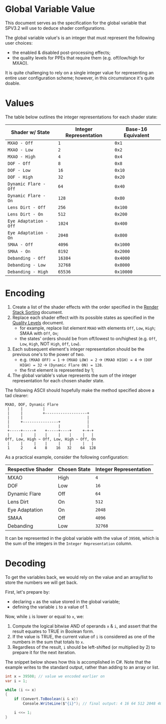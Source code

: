 # Global Variable Value

This document serves as the specification for the global variable that SPV3.2 will use to deduce shader configurations.

The global variable value's is an integer that must represent the following user choices:

- the enabled & disabled post-processing effects;
- the quality levels for PPEs that require them (e.g. off/low/high for MXAO).

It is quite challenging to rely on a single integer value for representing an entire user configuration scheme; however,
in this circumstance it's quite doable.

# Values

The table below outlines the integer representations for each shader state:

| Shader w/ State        | Integer Representation | Base-16 Equivalent |
| ---------------------- | ---------------------- | ------------------ |
| `MXAO - Off`           | `1`                    | `0x1`              |
| `MXAO - Low`           | `2`                    | `0x2`              |
| `MXAO - High`          | `4`                    | `0x4`              |
| `DOF - Off`            | `8`                    | `0x8`              |
| `DOF - Low`            | `16`                   | `0x10`             |
| `DOF - High`           | `32`                   | `0x20`             |
| `Dynamic Flare - Off`  | `64`                   | `0x40`             |
| `Dynamic Flare - On`   | `128`                  | `0x80`             |
| `Lens Dirt - Off`      | `256`                  | `0x100`            |
| `Lens Dirt - On`       | `512`                  | `0x200`            |
| `Eye Adaptation - Off` | `1024`                 | `0x400`            |
| `Eye Adaptation - On`  | `2048`                 | `0x800`            |
| `SMAA - Off`           | `4096`                 | `0x1000`           |
| `SMAA - On`            | `8192`                 | `0x2000`           |
| `Debanding - Off`      | `16384`                | `0x4000`           |
| `Debanding - Low`      | `32768`                | `0x8000`           |
| `Debanding - High`     | `65536`                | `0x10000`          |

# Encoding

1. Create a list of the shader effects with the order specified in the [Render Stack Sorting](stack-sort.md) document.
2. Replace each shader effect with its possible states as specified in the [Quality Levels](quality-levels.md) document.
   - for example, replace list element `MXAO` with elements `Off`, `Low`, `High`; SMAA with `Off`, `On`;
   - the states' orders should be from off/lowest to on/highest (e.g. `Off`, `Low`, `High`, NOT `High`, `Off`, `Low`).
3. Each subsequent element's integer representation should be the previous one's to the power of two.
   - e.g. `(MXAO OFF) = 1` -> `(MXAO LOW) = 2` -> `(MXAO HIGH) = 4` -> `(DOF HIGH) = 32` -> `(Dynamic Flare ON) = 128`.
   - the first element is represented by 1; 
4. The global variable's value represents the sum of the integer representation for each chosen shader state.

The following ASCII should hopefully make the method specified above a tad clearer:

```
MXAO, DOF, Dynamic Flare
 |     |         |
 |     |         +-------------------+
 |     |                             |
 |     +----------------+            |
 |                      |            |
 +-----+-----+    +-----+----+     +-+-+
 |     |     |    |     |    |     |   |
Off, Low, High ~ Off, Low, High ~ Off, On
 |     |     |    |     |    |     |   |
 1     2     4    8    16   32    64  128
```

As a practical example, consider the following configuration:

| Respective Shader | Chosen State | Integer Representation |
| ----------------- | ------------ | ---------------------- |
| MXAO              | High         | `4`                    |
| DOF               | Low          | `16`                   |
| Dynamic Flare     | Off          | `64`                   |
| Lens Dirt         | On           | `512`                  |
| Eye Adaptation    | On           | `2048`                 |
| SMAA              | Off          | `4096`                 |
| Debanding         | Low          | `32768`                |

It can be represented in the global variable with the value of `39508`, which is the sum of the integers in the
`Integer Representation` column.

# Decoding

To get the variables back, we would rely on the value and an array/list to store the numbers we will get back.

First, let's prepare by:

- declaring `x` as the value stored in the global variable;
- defining the variable `i` to a value of 1.

Now, while `i` is lower or equal to `x`, we:
  1. Compute the logical bitwise AND of operands `x` & `i`, and assert that the result equates to TRUE in Boolean form.
  2. If the value is TRUE, the current value of `i` is considered as one of the numbers in the sum that totals to `x`.
  3. Regardless of the result, `i` should be left-shifted (or multiplied by 2) to prepare it for the next iteration.

The snippet below shows how this is accomplished in C#. Note that the example writes to the standard output, rather than
adding to an array or list.

```csharp
int x = 39508; // value we encoded earlier on
var i = 1;

while (i <= x)
{
    if (Convert.ToBoolean(i & x))
        Console.WriteLine($"{i}"); // final output: 4 16 64 512 2048 4096 32768

    i <<= 1;
}
```